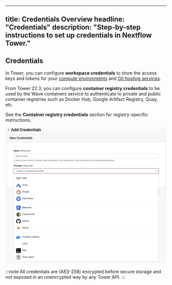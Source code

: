 ***

title: Credentials Overview
headline: "Credentials"
description: "Step-by-step instructions to set up credentials in Nextflow Tower."
---------------------------------------------------------------------------------

## Credentials

In Tower, you can configure **workspace credentials** to store the access keys and tokens for your [compute environments](../compute-envs/overview.md) and [Git hosting services](../git/overview.md).

From Tower 22.3, you can configure **container registry credentials** to be used by the Wave containers service to authenticate to private and public container registries such as Docker Hub, Google Artifact Registry, Quay, etc.

See the **Container registry credentials** section for registry-specific instructions.

![](_images/credentials_overview.png)

:::note
All credentials are (AES-256) encrypted before secure storage and not exposed in an unencrypted way by any Tower API.
:::
